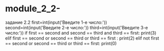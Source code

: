 # module_2_2-
задание 2.2
first=int(input('Введите 1-е число:'))
second=int(input('Введите 2-е число:'))
third=int(input('Введите 3-е число:'))
if first == second and second == third and third == first:
        print(3)
elif first == second or second == third or third == first :
         print(2)
elif not first == second or second == third or third == first:
          print(0)
